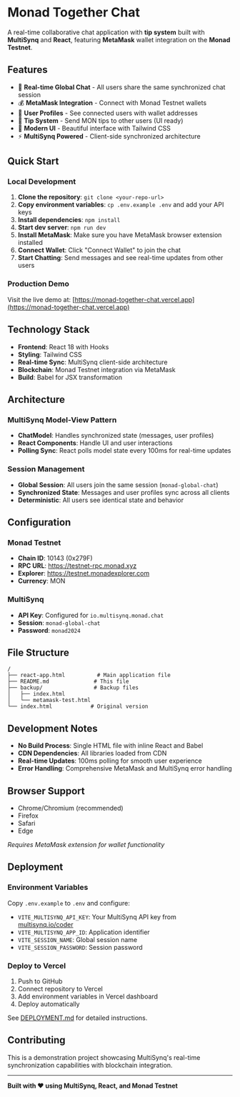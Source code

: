 # Monad Together Chat

A real-time collaborative chat application with **tip system** built with **MultiSynq** and **React**, featuring **MetaMask** wallet integration on the **Monad Testnet**.

## Features

- 🔗 **Real-time Global Chat** - All users share the same synchronized chat session
- 💰 **MetaMask Integration** - Connect with Monad Testnet wallets
- 👥 **User Profiles** - See connected users with wallet addresses
- 💸 **Tip System** - Send MON tips to other users (UI ready)
- 🎨 **Modern UI** - Beautiful interface with Tailwind CSS
- ⚡ **MultiSynq Powered** - Client-side synchronized architecture

## Quick Start

### Local Development
1. **Clone the repository**: `git clone <your-repo-url>`
2. **Copy environment variables**: `cp .env.example .env` and add your API keys
3. **Install dependencies**: `npm install`
4. **Start dev server**: `npm run dev`
5. **Install MetaMask**: Make sure you have MetaMask browser extension installed
6. **Connect Wallet**: Click "Connect Wallet" to join the chat
7. **Start Chatting**: Send messages and see real-time updates from other users

### Production Demo
Visit the live demo at: [https://monad-together-chat.vercel.app](https://monad-together-chat.vercel.app)

## Technology Stack

- **Frontend**: React 18 with Hooks
- **Styling**: Tailwind CSS
- **Real-time Sync**: MultiSynq client-side architecture
- **Blockchain**: Monad Testnet integration via MetaMask
- **Build**: Babel for JSX transformation

## Architecture

### MultiSynq Model-View Pattern
- **ChatModel**: Handles synchronized state (messages, user profiles)
- **React Components**: Handle UI and user interactions
- **Polling Sync**: React polls model state every 100ms for real-time updates

### Session Management
- **Global Session**: All users join the same session (`monad-global-chat`)
- **Synchronized State**: Messages and user profiles sync across all clients
- **Deterministic**: All users see identical state and behavior

## Configuration

### Monad Testnet
- **Chain ID**: 10143 (0x279F)
- **RPC URL**: https://testnet-rpc.monad.xyz
- **Explorer**: https://testnet.monadexplorer.com
- **Currency**: MON

### MultiSynq
- **API Key**: Configured for `io.multisynq.monad.chat`
- **Session**: `monad-global-chat`
- **Password**: `monad2024`

## File Structure

```
/
├── react-app.html          # Main application file
├── README.md              # This file
├── backup/                # Backup files
│   ├── index.html
│   └── metamask-test.html
└── index.html            # Original version
```

## Development Notes

- **No Build Process**: Single HTML file with inline React and Babel
- **CDN Dependencies**: All libraries loaded from CDN
- **Real-time Updates**: 100ms polling for smooth user experience
- **Error Handling**: Comprehensive MetaMask and MultiSynq error handling

## Browser Support

- Chrome/Chromium (recommended)
- Firefox
- Safari
- Edge

*Requires MetaMask extension for wallet functionality*

## Deployment

### Environment Variables
Copy `.env.example` to `.env` and configure:
- `VITE_MULTISYNQ_API_KEY`: Your MultiSynq API key from [multisynq.io/coder](https://multisynq.io/coder)
- `VITE_MULTISYNQ_APP_ID`: Application identifier
- `VITE_SESSION_NAME`: Global session name
- `VITE_SESSION_PASSWORD`: Session password

### Deploy to Vercel
1. Push to GitHub
2. Connect repository to Vercel
3. Add environment variables in Vercel dashboard
4. Deploy automatically

See [DEPLOYMENT.md](./DEPLOYMENT.md) for detailed instructions.

## Contributing

This is a demonstration project showcasing MultiSynq's real-time synchronization capabilities with blockchain integration.

---

**Built with ❤️ using MultiSynq, React, and Monad Testnet**
